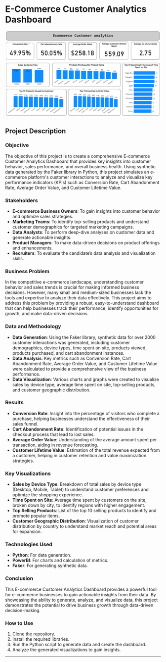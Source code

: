 # E-Commerce Customer Analytics Dashboard
![E-Commerce Dashboard](ecom.png)

## Project Description

### Objective

The objective of this project is to create a comprehensive E-commerce Customer Analytics Dashboard that provides key insights into customer behavior, sales performance, and overall business health. Using synthetic data generated by the Faker library in Python, this project simulates an e-commerce platform's customer interactions to analyze and visualize key performance indicators (KPIs) such as Conversion Rate, Cart Abandonment Rate, Average Order Value, and Customer Lifetime Value.

### Stakeholders

- **E-commerce Business Owners**: To gain insights into customer behavior and optimize sales strategies.
- **Marketing Teams**: To identify top-selling products and understand customer demographics for targeted marketing campaigns.
- **Data Analysts**: To perform deep-dive analyses on customer data and generate actionable insights.
- **Product Managers**: To make data-driven decisions on product offerings and enhancements.
- **Recruiters**: To evaluate the candidate’s data analysis and visualization skills.

### Business Problem

In the competitive e-commerce landscape, understanding customer behavior and sales trends is crucial for making informed business decisions. However, many small and medium-sized businesses lack the tools and expertise to analyze their data effectively. This project aims to address this problem by providing a robust, easy-to-understand dashboard that can help businesses track their performance, identify opportunities for growth, and make data-driven decisions.

### Data and Methodology

- **Data Generation**: Using the Faker library, synthetic data for over 2000 customer interactions was generated, including customer demographics, device types, time spent on site, products viewed, products purchased, and cart abandonment instances.
- **Data Analysis**: Key metrics such as Conversion Rate, Cart Abandonment Rate, Average Order Value, and Customer Lifetime Value were calculated to provide a comprehensive view of the business performance.
- **Data Visualization**: Various charts and graphs were created to visualize sales by device type, average time spent on site, top-selling products, and customer geographic distribution.

### Results

- **Conversion Rate**: Insight into the percentage of visitors who complete a purchase, helping businesses understand the effectiveness of their sales funnel.
- **Cart Abandonment Rate**: Identification of potential issues in the checkout process that lead to lost sales.
- **Average Order Value**: Understanding of the average amount spent per transaction, aiding in revenue forecasting.
- **Customer Lifetime Value**: Estimation of the total revenue expected from a customer, helping in customer retention and value maximization strategies.

### Key Visualizations

- **Sales by Device Type**: Breakdown of total sales by device type (Desktop, Mobile, Tablet) to understand customer preferences and optimize the shopping experience.
- **Time Spent on Site**: Average time spent by customers on the site, broken down by city, to identify regions with higher engagement.
- **Top Selling Products**: List of the top 10 selling products to identify and promote popular items.
- **Customer Geographic Distribution**: Visualization of customer distribution by country to understand market reach and potential areas for expansion.

### Technologies Used

- **Python**: For data generation.
- **PowerBI**: For charts and calculation of metrics.
- **Faker**: For generating synthetic data.

### Conclusion

This E-commerce Customer Analytics Dashboard provides a powerful tool for e-commerce businesses to gain actionable insights from their data. By showcasing the ability to generate, analyze, and visualize data, this project demonstrates the potential to drive business growth through data-driven decision-making.

### How to Use

1. Clone the repository.
2. Install the required libraries.
3. Run the Python script to generate data and create the dashboard.
4. Analyze the generated visualizations to gain insights.


---

